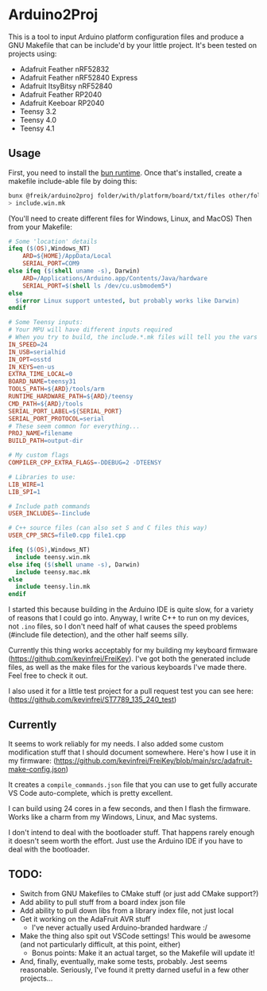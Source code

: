 # Arduino2Proj

This is a tool to input Arduino platform configuration files and produce a GNU
Makefile that can be include'd by your little project. It's been tested on
projects using:

- Adafruit Feather nRF52832
- Adafruit Feather nRF52840 Express
- Adafruit ItsyBitsy nRF52840
- Adafruit Feather RP2040
- Adafruit Keeboar RP2040
- Teensy 3.2
- Teensy 4.0
- Teensy 4.1

## Usage

First, you need to install the [bun runtime](https://bun.sh). Once that's
installed, create a makefile include-able file by doing this:

```sh
bunx @freik/arduino2proj folder/with/platform/board/txt/files other/folders with/libraries
> include.win.mk
```

(You'll need to create different files for Windows, Linux, and MacOS) Then from
your Makefile:

```makefile
# Some 'location' details
ifeq ($(OS),Windows_NT)
	ARD=${HOME}/AppData/Local
	SERIAL_PORT=COM9
else ifeq ($(shell uname -s), Darwin)
	ARD=/Applications/Arduino.app/Contents/Java/hardware
	SERIAL_PORT=$(shell ls /dev/cu.usbmodem5*)
else
  $(error Linux support untested, but probably works like Darwin)
endif

# Some Teensy inputs:
# Your MPU will have different inputs required
# When you try to build, the include.*.mk files will tell you the vars you need to define
IN_SPEED=24
IN_USB=serialhid
IN_OPT=osstd
IN_KEYS=en-us
EXTRA_TIME_LOCAL=0
BOARD_NAME=teensy31
TOOLS_PATH=${ARD}/tools/arm
RUNTIME_HARDWARE_PATH=${ARD}/teensy
CMD_PATH=${ARD}/tools
SERIAL_PORT_LABEL=${SERIAL_PORT}
SERIAL_PORT_PROTOCOL=serial
# These seem common for everything...
PROJ_NAME=filename
BUILD_PATH=output-dir

# My custom flags
COMPILER_CPP_EXTRA_FLAGS=-DDEBUG=2 -DTEENSY

# Libraries to use:
LIB_WIRE=1
LIB_SPI=1

# Include path commands
USER_INCLUDES=-Iinclude

# C++ source files (can also set S and C files this way)
USER_CPP_SRCS=file0.cpp file1.cpp

ifeq ($(OS),Windows_NT)
  include teensy.win.mk
else ifeq ($(shell uname -s), Darwin)
  include teensy.mac.mk
else
  include teensy.lin.mk
endif
```

I started this because building in the Arduino IDE is quite slow, for a variety
of reasons that I could go into. Anyway, I write C++ to run on my devices, not
`.ino` files, so I don't need half of what causes the speed problems (#include
file detection), and the other half seems silly.

Currently this thing works acceptably for my building my keyboard firmware
(https://github.com/kevinfrei/FreiKey). I've got both the generated include
files, as well as the make files for the various keyboards I've made there. Feel
free to check it out.

I also used it for a little test project for a pull request test you can see
here: (https://github.com/kevinfrei/ST7789_135_240_test)

## Currently

It seems to work reliably for my needs. I also added some custom modification
stuff that I should document somewhere. Here's how I use it in my firmware:
(https://github.com/kevinfrei/FreiKey/blob/main/src/adafruit-make-config.json)

It creates a `compile_commands.json` file that you can use to get fully accurate
VS Code auto-complete, which is pretty excellent.

I can build using 24 cores in a few seconds, and then I flash the firmware.
Works like a charm from my Windows, Linux, and Mac systems.

I don't intend to deal with the bootloader stuff. That happens rarely enough it
doesn't seem worth the effort. Just use the Arduino IDE if you have to deal with
the bootloader.

## TODO:

- Switch from GNU Makefiles to CMake stuff (or just add CMake support?)
- Add ability to pull stuff from a board index json file
- Add ability to pull down libs from a library index file, not just local
- Get it working on the AdaFruit AVR stuff
  - I've never actually used Arduino-branded hardware :/
- Make the thing also spit out VSCode settings! This would be awesome (and not
  particularly difficult, at this point, either)
  - Bonus points: Make it an actual target, so the Makefile will update it!
- And, finally, eventually, make some tests, probably. Jest seems reasonable.
  Seriously, I've found it pretty darned useful in a few other projects...
